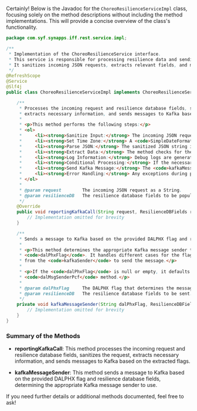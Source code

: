Certainly! Below is the Javadoc for the `ChoreoResilienceServiceImpl` class, focusing solely on the method descriptions without including the method implementations. This will provide a concise overview of the class's functionality.

```java
package com.syf.synapps.iff.rest.service.impl;

/**
 * Implementation of the ChoreoResilienceService interface.
 * This service is responsible for processing resilience data and sending messages to Kafka.
 * It sanitizes incoming JSON requests, extracts relevant fields, and manages the resilience database fields.
 */
@RefreshScope
@Service
@Slf4j
public class ChoreoResilienceServiceImpl implements ChoreoResilienceService {

    /**
     * Processes the incoming request and resilience database fields, sanitizes the request,
     * extracts necessary information, and sends messages to Kafka based on the extracted flags.
     * 
     * <p>This method performs the following steps:</p>
     * <ol>
     *     <li><strong>Sanitize Input:</strong> The incoming JSON request is sanitized to prevent any malicious content.</li>
     *     <li><strong>Set Time Zone:</strong> A <code>SimpleDateFormat</code> object is created to format dates in the "US/Eastern" timezone.</li>
     *     <li><strong>Parse JSON:</strong> The sanitized JSON string is parsed into a <code>JsonNode</code> object for further processing.</li>
     *     <li><strong>Extract Data:</strong> The method checks for the presence of specific JSON nodes and extracts the transaction ID, resilience DB flag, and DALPHX flag.</li>
     *     <li><strong>Log Information:</strong> Debug logs are generated to capture the extracted flags for monitoring purposes.</li>
     *     <li><strong>Conditional Processing:</strong> If the necessary flags are present and valid, the method populates the <code>resilienceDB</code> object with relevant data, including tracker errors and other metadata.</li>
     *     <li><strong>Send Kafka Message:</strong> The <code>kafkaMessageSender</code> method is called to send the message to Kafka based on the extracted DALPHX flag.</li>
     *     <li><strong>Error Handling:</strong> Any exceptions during processing are caught and logged for troubleshooting.</li>
     * </ol>
     * 
     * @param request        The incoming JSON request as a String.
     * @param resilienceDB   The resilience database fields to be populated and sent.
     */
    @Override
    public void reportingKafkaCall(String request, ResilienceDBFields resilienceDB) {
        // Implementation omitted for brevity
    }

    /**
     * Sends a message to Kafka based on the provided DALPHX flag and resilience database fields.
     * 
     * <p>This method determines the appropriate Kafka message sender to use based on the value of the
     * <code>dalPhxFlag</code>. It handles different cases for the flag and calls the corresponding method
     * from the <code>kafkaSender</code> to send the message.</p>
     * 
     * <p>If the <code>dalPhxFlag</code> is null or empty, it defaults to sending the message using the
     * <code>dalMsgSenderPcf</code> method.</p>
     * 
     * @param dalPhxFlag     The DALPHX flag that determines the message sending logic.
     * @param resilienceDB   The resilience database fields to be sent.
     */
    private void kafkaMessageSender(String dalPhxFlag, ResilienceDBFields resilienceDB) {
        // Implementation omitted for brevity
    }
}
```

### Summary of the Methods

- **reportingKafkaCall**: This method processes the incoming request and resilience database fields, sanitizes the request, extracts necessary information, and sends messages to Kafka based on the extracted flags.

- **kafkaMessageSender**: This method sends a message to Kafka based on the provided DALPHX flag and resilience database fields, determining the appropriate Kafka message sender to use.

If you need further details or additional methods documented, feel free to ask!
